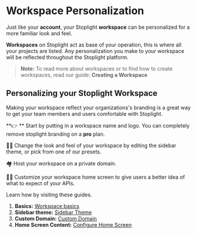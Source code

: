 # Workspace Personalization

Just like your **account**, your Stoplight **workspace** can be personalized for a more familiar look and feel. 

**Workspaces** on Stoplight act as base of your operation, this is where all  your projects are listed. Any personalization you make to your workspace will be reflected throughout the Stoplight platform. 

> **Note:** To read more about workspaces or to find how to create workspaces, read our guide: **Creating a Workspace**

## Personalizing your Stoplight Workspace

Making your workspace reflect your organizations's branding is a great way to get your team members and users comfortable with Stoplight. 

**👉 ** Start by putting in a workspace name and logo. You can completely remove stoplight branding on a **pro** plan. 

👨‍🎨  Change the look and feel of your workspace by editing the sidebar theme, or pick from one of our presets. 

🏘  Host your workspace on a private domain. 

👷‍♂️  Customize your workspace  home screen to give users a better idea of what to expect of your APIs. 

Learn how by visiting these guides. 

1. **Basics:** [Workspace basics](b.workspace-basics.md) 
2. **Sidebar theme:** [Sidebar Theme](e.sidebar-theme.md) 
3. **Custom Domain:** [Custom Domain](d.custom-domain.md) 
4. **Home Screen Content:** [Configure Home Screen](c.configure-homescreen.md)